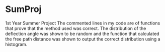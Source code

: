 # SumProj
1st Year Summer Project
The commented lines in my code are of functions that prove that the method used was correct.  The distribution of the deflection angle was shown to be random and the function that calculated the free path distance was shown to output the correct distribution using a histogram.

